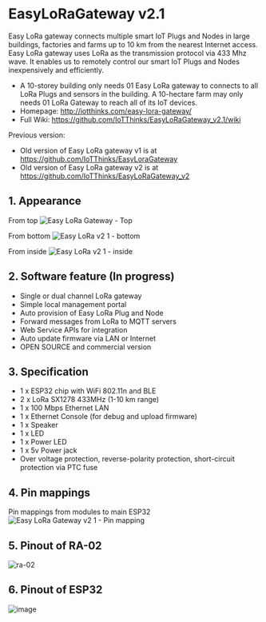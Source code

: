 # EasyLoRaGateway v2.1
Easy LoRa gateway connects multiple smart IoT Plugs and Nodes in large buildings, factories and farms up to 10 km from the nearest Internet access. Easy LoRa gateway uses LoRa as the transmission protocol via 433 Mhz wave. It enables us to remotely control our smart IoT Plugs and Nodes inexpensively and efficiently.
- A 10-storey building only needs 01 Easy LoRa gateway to connects to all LoRa Plugs and sensors in the building. A 10-hectare farm may only needs 01 LoRa Gateway to reach all of its IoT devices.
- Homepage: http://iotthinks.com/easy-lora-gateway/
- Full Wiki: https://github.com/IoTThinks/EasyLoRaGateway_v2.1/wiki

Previous version:
- Old version of Easy LoRa gateway v1 is at https://github.com/IoTThinks/EasyLoraGateway
- Old version of Easy LoRa gateway v2 is at https://github.com/IoTThinks/EasyLoRaGateway_v2

## 1. Appearance 
From top
![Easy LoRa Gateway - Top](https://user-images.githubusercontent.com/29994971/63238055-d5c29100-c26e-11e9-8cbc-09ef7bee3845.JPG)

From bottom
![Easy LoRa v2 1 - bottom](https://user-images.githubusercontent.com/29994971/63233301-ace3d100-c259-11e9-9a7b-c0d4757752c0.JPG)

From inside
![Easy LoRa v2 1 - inside](https://user-images.githubusercontent.com/29994971/63233300-ace3d100-c259-11e9-8989-f151fbd00a25.JPG)

## 2. Software feature (In progress)
- Single or dual channel LoRa gateway
- Simple local management portal
- Auto provision of Easy LoRa Plug and Node
- Forward messages from LoRa to MQTT servers
- Web Service APIs for integration
- Auto update firmware via LAN or Internet
- OPEN SOURCE and commercial version

## 3. Specification
- 1 x ESP32 chip with WiFi 802.11n and BLE
- 2 x LoRa SX1278 433MHz (1-10 km range)
- 1 x 100 Mbps Ethernet LAN
- 1 x Ethernet Console (for debug and upload firmware)
- 1 x Speaker
- 1 x LED
- 1 x Power LED
- 1 x 5v Power jack
- Over voltage protection, reverse-polarity protection, short-circuit protection via PTC fuse

## 4. Pin mappings
Pin mappings from modules to main ESP32
![Easy LoRa Gateway v2 1 - Pin mapping](https://user-images.githubusercontent.com/29994971/63233171-c59fb700-c258-11e9-8842-81c59109e307.png)

## 5. Pinout of RA-02
![ra-02](https://user-images.githubusercontent.com/29994971/63237606-e07c2680-c26c-11e9-81fe-7d4bf97f237a.png)

## 6. Pinout of ESP32
![image](https://user-images.githubusercontent.com/29994971/60634413-07a3a380-9e39-11e9-86dd-2acc5d586cae.png)
